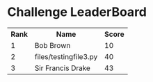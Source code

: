 # Challenge LeaderBoard # 
<table><tr><th>Rank</th><th>Name</th><th>Score</th></tr> 
<tr><td>1</td><td>Bob Brown</td><td>10</td></tr> 
<tr><td>2</td><td>files/testingfile3.py</td><td>40</td></tr> 
<tr><td>3</td><td>Sir Francis Drake</td><td>43</td></tr> 
</table>